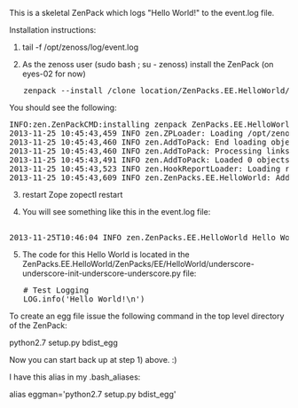 This is a skeletal ZenPack which logs "Hello World!" to the event.log file.

Installation instructions:

1) tail -f /opt/zenoss/log/event.log

2) As the zenoss user (sudo bash ; su - zenoss) install the ZenPack (on eyes-02 for now)

<pre>   zenpack --install /clone_location/ZenPacks.EE.HelloWorld/dist/ZenPacks.EE.HelloWorld-0.0.4-py2.7.egg
</pre>

   You should see the following:
<pre>
INFO:zen.ZenPackCMD:installing zenpack ZenPacks.EE.HelloWorld; launching process
2013-11-25 10:45:43,459 INFO zen.ZPLoader: Loading /opt/zenoss/ZenPacks/ZenPacks.EE.HelloWorld-0.0.4-py2.7.egg/ZenPacks/EE/HelloWorld/objects/objects.xml
2013-11-25 10:45:43,460 INFO zen.AddToPack: End loading objects
2013-11-25 10:45:43,460 INFO zen.AddToPack: Processing links
2013-11-25 10:45:43,491 INFO zen.AddToPack: Loaded 0 objects into the ZODB database
2013-11-25 10:45:43,523 INFO zen.HookReportLoader: Loading reports from /opt/zenoss/ZenPacks/ZenPacks.EE.HelloWorld-0.0.4-py2.7.egg/ZenPacks/EE/HelloWorld/reports
2013-11-25 10:45:43,609 INFO zen.ZenPacks.EE.HelloWorld: Adding ZenPacks.EE.HelloWorld relationships to existing devices
</pre>

3) restart Zope
   zopectl restart 

4) You will see something like this in the event.log file:
<pre>   
2013-11-25T10:46:04 INFO zen.ZenPacks.EE.HelloWorld Hello World!
</pre>

5) The code for this Hello World is located in the 
   ZenPacks.EE.HelloWorld/ZenPacks/EE/HelloWorld/underscore-underscore-init-underscore-underscore.py file:

<pre>
   # Test Logging
   LOG.info('Hello World!\n')
</pre>

To create an egg file issue the following command in the top level directory of 
the ZenPack:

python2.7 setup.py bdist_egg

Now you can start back up at step 1) above. :)

I have this alias in my .bash_aliases:

alias eggman='python2.7 setup.py bdist_egg'

